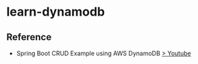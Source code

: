 # learn-dynamodb

## Reference

- Spring Boot CRUD Example using AWS DynamoDB [> Youtube](https://www.youtube.com/watch?v=3ay92ZdCgwQ)